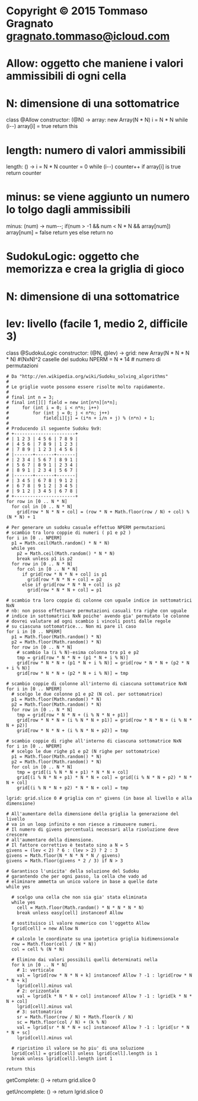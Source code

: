 # Copyright © 2015 Tommaso Gragnato <gragnato.tommaso@icloud.com>

# Allow: oggetto che maniene i valori ammissibili di ogni cella
# N: dimensione di una sottomatrice
class @Allow
  constructor: (@N) ->
    array: new Array(N * N)
    i = N * N
    while (i--)
      array[i] = true
    return this

  # length: numero di valori ammissibili
  length: () ->
    i = N * N
    counter = 0
    while (i--)
      counter++ if array[i] is true
    return counter

  # minus: se viene aggiunto un numero lo tolgo dagli ammissibili
  minus: (num) ->
    num--;
    if(num > -1 && num < N * N && array[num])
      array[num] = false
      return yes
    else
      return no

# SudokuLogic: oggetto che memorizza e crea la griglia di gioco
# N: dimensione di una sottomatrice
# lev: livello (facile 1, medio 2, difficile 3)
class @SudokuLogic
  constructor: (@N, @lev) ->
    grid: new Array(N * N * N * N) #(NxN)^2 caselle del sudoku
    NPERM = N * 14 # numero di permutazioni

    # Da "http://en.wikipedia.org/wiki/Sudoku_solving_algorithms"
    #
    # Le griglie vuote possono essere risolte molto rapidamente.
    #
    # final int n = 3;
    # final int[][] field = new int[n*n][n*n];
    #     for (int i = 0; i < n*n; i++)
    #         for (int j = 0; j < n*n; j++)
    #             field[i][j] = (i*n + i/n + j) % (n*n) + 1;
    #
    # Producendo il seguente Sudoku 9x9:
    # +-----------------------+
    # | 1 2 3 | 4 5 6 | 7 8 9 |
    # | 4 5 6 | 7 8 9 | 1 2 3 |
    # | 7 8 9 | 1 2 3 | 4 5 6 |
    # |-------+-------+-------|
    # | 2 3 4 | 5 6 7 | 8 9 1 |
    # | 5 6 7 | 8 9 1 | 2 3 4 |
    # | 8 9 1 | 2 3 4 | 5 6 7 |
    # |-------+-------+-------|
    # | 3 4 5 | 6 7 8 | 9 1 2 |
    # | 6 7 8 | 9 1 2 | 3 4 5 |
    # | 9 1 2 | 3 4 5 | 6 7 8 |
    # +-----------------------+
    for row in [0 .. N * N]
      for col in [0 .. N * N]
        grid[row * N * N + col] = (row * N + Math.floor(row / N) + col) % (N * N) + 1

    # Per generare un sudoku casuale effettuo NPERM permutazioni
    # scambio tra loro coppie di numeri ( p1 e p2 )
    for i in [0 .. NPERM]
      p1 = Math.ceil(Math.random() * N * N)
      while yes
        p2 = Math.ceil(Math.random() * N * N)
        break unless p1 is p2
      for row in [0 .. N * N]
        for col in [0 .. N * N]
          if grid[row * N * N + col] is p1
            grid[row * N * N + col] = p2
          else if grid[row * N * N + col] is p2
            grid[row * N * N + col] = p1

    # scambio tra loro coppie di colonne con uguale indice in sottomatrici NxN
    # nb: non posso effettuare permutazioni casuali tra righe con uguale
    # indice in sottomatrici NxN poiche' avendo gia' permutato le colonne
    # dovrei valutare ad ogni scambio i vincoli posti dalle regole
    # su ciascuna sottomatrice... Non mi pare il caso
    for i in [0 .. NPERM]
      p1 = Math.floor(Math.random() * N)
      p2 = Math.floor(Math.random() * N)
      for row in [0 .. N * N]
        # scambio la (i % N)-esima colonna tra p1 e p2
        tmp = grid[row * N * N + (p1 * N + i % N)]
        grid[row * N * N + (p1 * N + i % N)] = grid[row * N * N + (p2 * N + i % N)]
        grid[row * N * N + (p2 * N + i % N)] = tmp

    # scambio coppie di colonne all'interno di ciascuna sottomatrice NxN
    for i in [0 .. NPERM]
      # scelgo le due colonne p1 e p2 (N col. per sottomatrice)
      p1 = Math.floor(Math.random() * N)
      p2 = Math.floor(Math.random() * N)
      for row in [0 .. N * N]
        tmp = grid[row * N * N + (i % N * N + p1)]
        grid[row * N * N + (i % N * N + p1)] = grid[row * N * N + (i % N * N + p2)]
        grid[row * N * N + (i % N * N + p2)] = tmp

    # scambio coppie di righe all'interno di ciascuna sottomatrice NxN
    for i in [0 .. NPERM]
      # scelgo le due righe p1 e p2 (N righe per sottomatrice)
      p1 = Math.floor(Math.random() * N)
      p2 = Math.floor(Math.random() * N)
      for col in [0 .. N * N]
        tmp = grid[(i % N * N + p1) * N * N + col]
        grid[(i % N * N + p1) * N * N + col] = grid[(i % N * N + p2) * N * N + col]
        grid[(i % N * N + p2) * N * N + col] = tmp

    lgrid: grid.slice 0 # griglia con n° givens (in base al livello e alla dimensione)

    # All'aumentare della dimensione della griglia la generazione del livello
    # va in un loop infinito e non riesce a rimuovere numeri.
    # Il numero di givens percentuali necessari alla risoluzione deve crescere
    # all'aumentare della dimensione.
    # Il fattore correttivo è testato sino a N = 5
    givens = (lev < 2) ? 6 : (lev > 2) ? 2 : 3
    givens = Math.floor(N * N * N * N / givens)
    givens = Math.floor(givens * 2 / 3) if N > 3

    # Garantisco l'unicita' della soluzione del Sudoku
    # garantendo che per ogni passo, la cella che vado ad
    # eliminare ammetta un unico valore in base a quelle date
    while yes

      # scelgo una cella che non sia gia' stata eliminata
      while yes
        cell = Math.floor(Math.random() * N * N * N * N)
        break unless easy[cell] instanceof Allow

      # sostituisco il valore numerico con l'oggetto Allow
      lgrid[cell] = new Allow N

      # calcolo le coordinate su una ipotetica griglia bidimensionale
      row = Math.floor(cell / (N * N))
      col = cell % (N * N)

      # Elimino dai valori possibili quelli determinati nella
      for k in [0 .. N * N]
        # 1: verticale
        val = lgrid[row * N * N + k] instanceof Allow ? -1 : lgrid[row * N * N + k]
        lgrid[cell].minus val
        # 2: orizzontale
        val = lgrid[k * N * N + col] instanceof Allow ? -1 : lgrid[k * N * N + col]
        lgrid[cell].minus val
        # 3: sottomatrice
        sr = Math.floor(row / N) + Math.floor(k / N)
        sc = Math.floor(col / N) + (k % N)
        val = lgrid[sr * N * N + sc] instanceof Allow ? -1 : lgrid[sr * N * N + sc]
        lgrid[cell].minus val

      # ripristino il valore se ho piu' di una soluzione
      lgrid[cell] = grid[cell] unless lgrid[cell].length is 1
      break unless lgrid[cell].length isnt 1

    return this

  getComplete: () ->
    return grid.slice 0

  getUncomplete: () ->
    return lgrid.slice 0